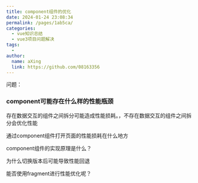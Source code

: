 ```yaml
---
title: component组件的优化
date: 2024-01-24 23:08:34
permalink: /pages/1ab5ca/
categories:
  - vue知识总结
  - vue3项目问题解决
tags:
  - 
author: 
  name: aXing
  link: https://github.com/08163356
---
```


问题：

### component可能存在什么样的性能瓶颈

存在数据交互的组件之间拆分可能造成性能损耗。，不存在数据交互的组件之间拆分会优化性能





通过component组件打开页面的性能损耗在什么地方

component组件的实现原理是什么？

为什么切换版本后可能导致性能回退

能否使用fragment进行性能优化呢？

